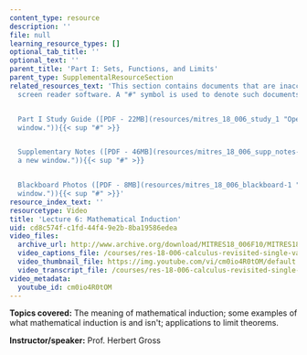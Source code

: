 ```yaml
---
content_type: resource
description: ''
file: null
learning_resource_types: []
optional_tab_title: ''
optional_text: ''
parent_title: 'Part I: Sets, Functions, and Limits'
parent_type: SupplementalResourceSection
related_resources_text: 'This section contains documents that are inaccessible to
  screen reader software. A "#" symbol is used to denote such documents.


  Part I Study Guide ([PDF - 22MB](resources/mitres_18_006_study_1 "Open in a new
  window.")){{< sup "#" >}}


  Supplementary Notes ([PDF - 46MB](resources/mitres_18_006_supp_notes-1 "Open in
  a new window.")){{< sup "#" >}}


  Blackboard Photos ([PDF - 8MB](resources/mitres_18_006_blackboard-1 "Open in a new
  window.")){{< sup "#" >}}'
resource_index_text: ''
resourcetype: Video
title: 'Lecture 6: Mathematical Induction'
uid: cd8c574f-c1fd-44f4-9e2b-8ba19586edea
video_files:
  archive_url: http://www.archive.org/download/MITRES18_006F10/MITRES18_006F10_26_0106_300k.mp4
  video_captions_file: /courses/res-18-006-calculus-revisited-single-variable-calculus-fall-2010/d648ee2bb42d5415a295e1acc256d852_cm0io4R0tOM.vtt
  video_thumbnail_file: https://img.youtube.com/vi/cm0io4R0tOM/default.jpg
  video_transcript_file: /courses/res-18-006-calculus-revisited-single-variable-calculus-fall-2010/4cd09b93bc691eecf40c918e76231717_cm0io4R0tOM.pdf
video_metadata:
  youtube_id: cm0io4R0tOM
---
```


**Topics covered:** The meaning of mathematical induction; some examples of what mathematical induction is and isn't; applications to limit theorems.

**Instructor/speaker:** Prof. Herbert Gross